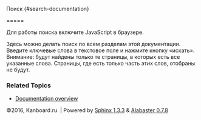 Поиск {#search-documentation}

=====



Для работы поиска включите JavaScript в браузере.



Здесь можно делать поиск по всем разделам этой документации. Введите ключевые слова в текстовое поле и нажмите кнопку «искать». Внимание: будут найдены только те страницы, в которых есть все указанные слова. Страницы, где есть только часть этих слов, отобраны не будут.



### Related Topics



-   [Documentation overview](index.markdown)



©2016, Kanboard.ru. | Powered by [Sphinx 1.3.3](http://sphinx-doc.org/) & [Alabaster 0.7.8](https://github.com/bitprophet/alabaster)

